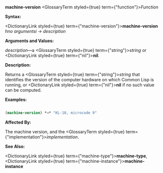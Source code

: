 **machine-version** <GlossaryTerm styled={true} term={"function"}><i>Function</i></GlossaryTerm> 



**Syntax:** 



<DictionaryLink styled={true} term={"machine-version"}><b>machine-version</b></DictionaryLink> *hno argumentsi → description* 



**Arguments and Values:** 



*description*—a <GlossaryTerm styled={true} term={"string"}><i>string</i></GlossaryTerm> or <DictionaryLink styled={true} term={"nil"}><b>nil</b></DictionaryLink>. 



**Description:** 



Returns a <GlossaryTerm styled={true} term={"string"}><i>string</i></GlossaryTerm> that identifies the version of the computer hardware on which Common Lisp is running, or <DictionaryLink styled={true} term={"nil"}><b>nil</b></DictionaryLink> if no such value can be computed. 







 



 



**Examples:**
```lisp

(machine-version) *→* "KL-10, microcode 9" 

```
**Affected By:** 



The machine version, and the <GlossaryTerm styled={true} term={"implementation"}><i>implementation</i></GlossaryTerm>. 



**See Also:** 



<DictionaryLink styled={true} term={"machine-type"}><b>machine-type</b></DictionaryLink>, <DictionaryLink styled={true} term={"machine-instance"}><b>machine-instance</b></DictionaryLink> 



